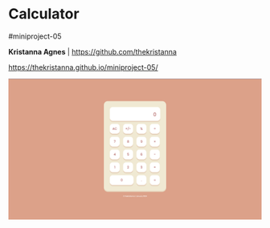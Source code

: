 # Calculator
#miniproject-05

**Kristanna Agnes** | https://github.com/thekristanna

https://thekristanna.github.io/miniproject-05/

![Website Preview](img/screenshot-05.png)

